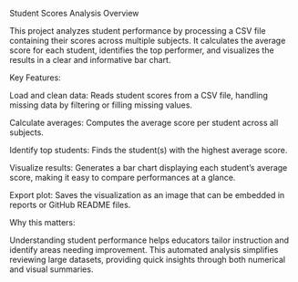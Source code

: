 Student Scores Analysis
Overview

This project analyzes student performance by processing a CSV file containing their scores across multiple subjects. It calculates the average score for each student, identifies the top performer, and visualizes the results in a clear and informative bar chart.

Key Features:

Load and clean data: Reads student scores from a CSV file, handling missing data by filtering or filling missing values.

Calculate averages: Computes the average score per student across all subjects.

Identify top students: Finds the student(s) with the highest average score.

Visualize results: Generates a bar chart displaying each student’s average score, making it easy to compare performances at a glance.

Export plot: Saves the visualization as an image that can be embedded in reports or GitHub README files.

Why this matters:

Understanding student performance helps educators tailor instruction and identify areas needing improvement. This automated analysis simplifies reviewing large datasets, providing quick insights through both numerical and visual summaries.
